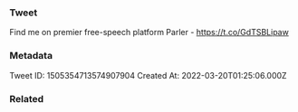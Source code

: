 ### Tweet
Find me on premier free-speech platform Parler - https://t.co/GdTSBLipaw

### Metadata
Tweet ID: 1505354713574907904
Created At: 2022-03-20T01:25:06.000Z

### Related

